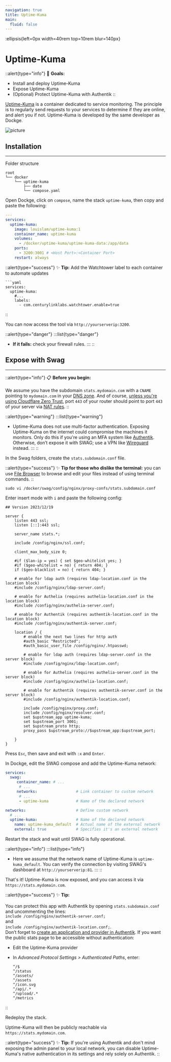 ```yaml
---
navigation: true
title: Uptime-Kuma
main:
  fluid: false
---
```

:ellipsis{left=0px width=40rem top=10rem blur=140px}
# Uptime-Kuma

::alert{type="info"}
🎯 __Goals:__
- Install and deploy Uptime-Kuma
- Expose Uptime-Kuma
- (Optional) Protect Uptime-Kuma with Authentik
::

[Uptime-Kuma](https://github.com/louislam/uptime-kuma) is a container dedicated to service monitoring. The principle is to regularly send requests to your services to determine if they are online, and alert you if not. Uptime-Kuma is developed by the same developer as Dockge.

![picture](https://user-images.githubusercontent.com/1336778/212262296-e6205815-ad62-488c-83ec-a5b0d0689f7c.jpg)

## Installation
---
Folder structure

```console
root
└── docker
    └── uptime-kuma
        ├── date
        └── compose.yaml
```

Open Dockge, click on `compose`, name the stack `uptime-kuma`, then copy and paste the following:

```yaml
---
services:
  uptime-kuma:
    image: louislam/uptime-kuma:1
    container_name: uptime-kuma
    volumes:
      - /docker/uptime-kuma/uptime-kuma-data:/app/data
    ports:
      - 3200:3001 # <Host Port>:<Container Port>
    restart: always
```
::alert{type="success"}
✨ __Tip:__ Add the Watchtower label to each container to automate updates

    ```yaml
    services:
      uptime-kuma:
        #...
        labels:
          - com.centurylinklabs.watchtower.enable=true
::

You can now access the tool via `http://yourserverip:3200`.

::alert{type="danger"}
:::list{type="danger"}
- __If it fails:__ check your firewall rules.
:::
::

## Expose with Swag
---
::alert{type="info"}
📋 __Before you begin:__ 
<br/><br/>
We assume you have the subdomain `stats.mydomain.com` with a `CNAME` pointing to `mydomain.com` in your [DNS zone](/general/dns). And of course, [unless you're using Cloudflare Zero Trust](/serveex/security/cloudflare), port `443` of your router should point to port `443` of your server via [NAT rules](/general/nat).
::

::alert{type="warning"}
:::list{type="warning"}
- Uptime-Kuma does not use multi-factor authentication. Exposing Uptime-Kuma on the internet could compromise the machines it monitors. Only do this if you're using an MFA system like [Authentik](/serveex/security/authentik/). Otherwise, don’t expose it with SWAG; use a VPN like [Wireguard](/serveex/security/wireguard) instead.
:::
::

In the Swag folders, create the `stats.subdomain.conf` file.

::alert{type="success"}
✨ __Tip for those who dislike the terminal:__
you can use [File Browser](/serveex/files/file-browser) to browse and edit your files instead of using terminal commands.
::

```shell
sudo vi /docker/swag/config/nginx/proxy-confs/stats.subdomain.conf
```
Enter insert mode with `i` and paste the following config:

```nginx
## Version 2023/12/19

server {
    listen 443 ssl;
    listen [::]:443 ssl;

    server_name stats.*;

    include /config/nginx/ssl.conf;

    client_max_body_size 0;

    #if ($lan-ip = yes) { set $geo-whitelist yes; }
    #if ($geo-whitelist = no) { return 404; }
    if ($geo-blacklist = no) { return 404; }

    # enable for ldap auth (requires ldap-location.conf in the location block)
    #include /config/nginx/ldap-server.conf;

    # enable for Authelia (requires authelia-location.conf in the location block)
    #include /config/nginx/authelia-server.conf;

    # enable for Authentik (requires authentik-location.conf in the location block)
    #include /config/nginx/authentik-server.conf;

    location / {
        # enable the next two lines for http auth
        #auth_basic "Restricted";
        #auth_basic_user_file /config/nginx/.htpasswd;

        # enable for ldap auth (requires ldap-server.conf in the server block)
        #include /config/nginx/ldap-location.conf;

        # enable for Authelia (requires authelia-server.conf in the server block)
        #include /config/nginx/authelia-location.conf;

        # enable for Authentik (requires authentik-server.conf in the server block)
        #include /config/nginx/authentik-location.conf;

        include /config/nginx/proxy.conf;
        include /config/nginx/resolver.conf;
        set $upstream_app uptime-kuma;
        set $upstream_port 3001;
        set $upstream_proto http;
        proxy_pass $upstream_proto://$upstream_app:$upstream_port;

    }
}
```

Press `Esc`, then save and exit with `:x` and `Enter`.

In Dockge, edit the SWAG compose and add the Uptime-Kuma network:

```yaml
services:
  swag:
     container_name: # ...
      # ... 
     networks:                 # Link container to custom network 
      # ...           
      - uptime-kuma            # Name of the declared network

networks:                      # Define custom network
  # ...
  uptime-kuma:                 # Name of the declared network
    name: uptime-kuma_default  # Actual name of the external network
    external: true             # Specifies it's an external network
```

Restart the stack and wait until SWAG is fully operational.

::alert{type="info"}
:::list{type="info"}
- Here we assume that the network name of Uptime-Kuma is `uptime-kuma_default`. You can verify the connection by visiting SWAG's dashboard at `http://yourserverip:81`.
:::
::

That's it! Uptime-Kuma is now exposed, and you can access it via `https://stats.mydomain.com`.

::alert{type="success"}
✨ __Tip:__ 
<br/><br>
You can protect this app with Authentik by opening `stats.subdomain.conf` and uncommenting the lines:  
`include /config/nginx/authentik-server.conf;`  
and  
`include /config/nginx/authentik-location.conf;`.  
Don’t forget to [create an application and provider in Authentik](/serveex/security/authentik#protecting-an-app-via-reverse-proxy). If you want the public stats page to be accessible without authentication:

- Edit the Uptime-Kuma provider
- In *Advanced Protocol Settings > Authenticated Paths*, enter:

    ```properties
    ^/$
    ^/status
    ^/assets/
    ^/assets
    ^/icon.svg
    ^/api/.*
    ^/upload/.*
    ^/metrics    
::

Redeploy the stack.

Uptime-Kuma will then be publicly reachable via `https://stats.mydomain.com`.

::alert{type="success"}
✨ __Tip:__ If you're using Authentik and don't mind exposing the admin panel to your local network, you can disable Uptime-Kuma's native authentication in its settings and rely solely on Authentik.
::
